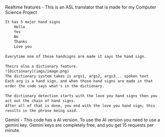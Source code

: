 Realtime features - 
    This is an ASL translator that is made for my Computer Science Project

    It has 5 major hand signs
        Hello
        Yes
        No
        Thanks
        Love you

    Everytime one of these handsigns are made it says the hand sign.

    Theirs also a dictionary feature.
    ![Dictionary](imgs/image.png)
    The dictionary system takes is args1, args2, args3... spoken text
    Each arg is a hand sign, and when those hand signs are made in that order the code says what's in the dictionary.

    The dictionary detection starts with the love you hand signs then you act out the chain of hand signs.
    After all of that is done, you end with the love you hand sign; this results in the phrase being said.

Gemini - 
    This code has a AI version.
    To use the AI version you need to use a gemini key.
    Gemini keys are completely free, and you get 15 requests per minute.